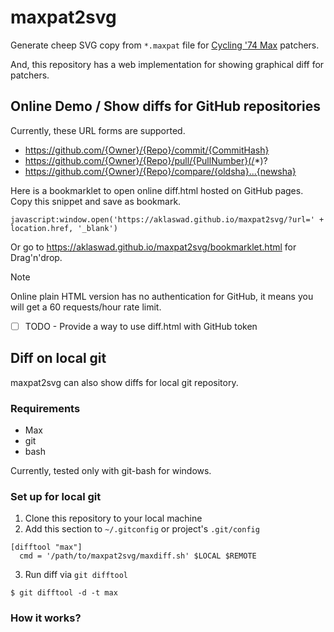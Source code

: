 
# maxpat2svg

Generate cheep SVG copy from `*.maxpat` file for [Cycling '74 Max](https://cycling74.com/products/max) patchers.

And, this repository has a web implementation for showing graphical diff for patchers.

## Online Demo / Show diffs for GitHub repositories


Currently, these URL forms are supported.

 - https://github.com/{Owner}/{Repo}/commit/{CommitHash}
 - https://github.com/{Owner}/{Repo}/pull/{PullNumber}(/*)?
 - https://github.com/{Owner}/{Repo}/compare/{oldsha}...{newsha}

Here is a bookmarklet to open online diff.html hosted on GitHub pages. Copy this snippet and save as bookmark.

```
javascript:window.open('https://aklaswad.github.io/maxpat2svg/?url=' + location.href, '_blank')
```

Or go to https://aklaswad.github.io/maxpat2svg/bookmarklet.html for Drag'n'drop.

> [!NOTE]
> Online plain HTML version has no authentication for GitHub, it means you will get a 60 requests/hour rate limit.

 - [ ] TODO - Provide a way to use diff.html with GitHub token


## Diff on local git

maxpat2svg can also show diffs for local git repository.

### Requirements

 - Max
 - git
 - bash

Currently, tested only with git-bash for windows.

### Set up for local git

 1. Clone this repository to your local machine
 2. Add this section to `~/.gitconfig` or project's `.git/config`

```gitconfig
[difftool "max"]
  cmd = '/path/to/maxpat2svg/maxdiff.sh' $LOCAL $REMOTE
```

 3. Run diff via `git difftool`

```
$ git difftool -d -t max
```

### How it works?


